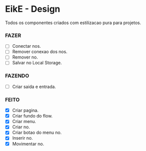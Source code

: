 # EikE - Design

Todos os componentes criados com estilizacao pura para projetos.

### FAZER

- [ ] Conectar nos.
- [ ] Remover conexao dos nos.
- [ ] Remover no.
- [ ] Salvar no Local Storage.

### FAZENDO

- [ ] Criar saida e entrada.

### FEITO

- [x] Criar pagina.
- [x] Criar fundo do flow.
- [x] Criar menu.
- [x] Criar no.
- [x] Criar botao do menu no.
- [x] Inserir no.
- [x] Movimentar no.
